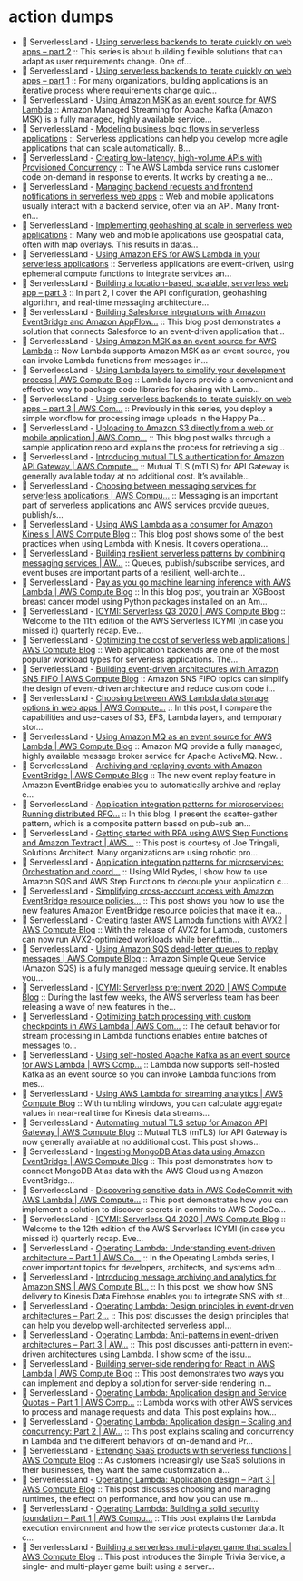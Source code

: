 # action dumps

<!-- RSS:START -->
 - 🚀 ServerlessLand - [Using serverless backends to iterate quickly on web apps – part 2](https://serverlessland.com/blog/using-serverless-backends-to-iterate-quickly-on-web-apps--part-2) :: This series is about building flexible solutions that can adapt as user requirements change. One of...
 - 🚀 ServerlessLand - [Using serverless backends to iterate quickly on web apps – part 1](https://serverlessland.com/blog/using-serverless-backends-to-iterate-quickly-on-web-apps--part-1) :: For many organizations, building applications is an iterative process where requirements change quic...
 - 🚀 ServerlessLand - [Using Amazon MSK as an event source for AWS Lambda](https://serverlessland.com/blog/using-amazon-msk-as-an-event-source-for-aws-lambda) :: Amazon Managed Streaming for Apache Kafka &lpar;Amazon MSK&rpar; is a fully managed, highly available service...
 - 🚀 ServerlessLand - [Modeling business logic flows in serverless applications](https://serverlessland.com/blog/modeling-business-logic-flows-in-serverless-applications) :: Serverless applications can help you develop more agile applications that can scale automatically. B...
 - 🚀 ServerlessLand - [Creating low-latency, high-volume APIs with Provisioned Concurrency](https://serverlessland.com/blog/creating-low-latency-high-volume-apis-with-provisioned-concurrency) :: The AWS Lambda service runs customer code on-demand in response to events. It works by creating a ne...
 - 🚀 ServerlessLand - [Managing backend requests and frontend notifications in serverless web apps](https://serverlessland.com/blog/managing-backend-requests-and-frontend-notifications-in-serverless-web-apps) :: Web and mobile applications usually interact with a backend service, often via an API. Many front-en...
 - 🚀 ServerlessLand - [Implementing geohashing at scale in serverless web applications](https://serverlessland.com/blog/implementing-geohashing-at-scale-in-serverless-web-applications) :: Many web and mobile applications use geospatial data, often with map overlays. This results in datas...
 - 🚀 ServerlessLand - [Using Amazon EFS for AWS Lambda in your serverless applications](https://serverlessland.com/blog/using-amazon-efs-for-aws-lambda-in-your-serverless-applications) :: Serverless applications are event-driven, using ephemeral compute functions to integrate services an...
 - 🚀 ServerlessLand - [Building a location-based, scalable, serverless web app – part 3](https://serverlessland.com/blog/building-a-location-based-scalable-serverless-web-app--part-3) :: In part 2, I cover the API configuration, geohashing algorithm, and real-time messaging architecture...
 - 🚀 ServerlessLand - [Building Salesforce integrations with Amazon EventBridge and Amazon AppFlow...](https://serverlessland.com/blog/building-salesforce-integrations-with-amazon-eventbridge-and-amazon-appflow--aws-compute-blog) :: This blog post demonstrates a solution that connects Salesforce to an event-driven application that...
 - 🚀 ServerlessLand - [Using Amazon MSK as an event source for AWS Lambda](https://serverlessland.com/blog/using-amazon-msk-as-an-event-source-for-aws-lambda) :: Now Lambda supports Amazon MSK as an event source, you can invoke Lambda functions from messages in...
 - 🚀 ServerlessLand - [Using Lambda layers to simplify your development process | AWS Compute Blog](https://serverlessland.com/blog/using-lambda-layers-to-simplify-your-development-process--aws-compute-blog) :: Lambda layers provide a convenient and effective way to package code libraries for sharing with Lamb...
 - 🚀 ServerlessLand - [Using serverless backends to iterate quickly on web apps – part 3 | AWS Com...](https://serverlessland.com/blog/using-serverless-backends-to-iterate-quickly-on-web-apps--part-3--aws-compute-blog) :: Previously in this series, you deploy a simple workflow for processing image uploads in the Happy Pa...
 - 🚀 ServerlessLand - [Uploading to Amazon S3 directly from a web or mobile application | AWS Comp...](https://serverlessland.com/blog/uploading-to-amazon-s3-directly-from-a-web-or-mobile-application--aws-compute-blog) :: This blog post walks through a sample application repo and explains the process for retrieving a sig...
 - 🚀 ServerlessLand - [Introducing mutual TLS authentication for Amazon API Gateway | AWS Compute...](https://serverlessland.com/blog/introducing-mutual-tls-authentication-for-amazon-api-gateway--aws-compute-blog) :: Mutual TLS &lpar;mTLS&rpar; for API Gateway is generally available today at no additional cost. It’s available...
 - 🚀 ServerlessLand - [Choosing between messaging services for serverless applications | AWS Compu...](https://serverlessland.com/blog/choosing-between-messaging-services-for-serverless-applications--aws-compute-blog) :: Messaging is an important part of serverless applications and AWS services provide queues, publish/s...
 - 🚀 ServerlessLand - [Using AWS Lambda as a consumer for Amazon Kinesis | AWS Compute Blog](https://serverlessland.com/blog/using-aws-lambda-as-a-consumer-for-amazon-kinesis--aws-compute-blog) :: This blog post shows some of the best practices when using Lambda with Kinesis. It covers operationa...
 - 🚀 ServerlessLand - [Building resilient serverless patterns by combining messaging services | AW...](https://serverlessland.com/blog/building-resilient-serverless-patterns-by-combining-messaging-services--aws-compute-blog) :: Queues, publish/subscribe services, and event buses are important parts of a resilient, well-archite...
 - 🚀 ServerlessLand - [Pay as you go machine learning inference with AWS Lambda | AWS Compute Blog](https://serverlessland.com/blog/pay-as-you-go-machine-learning-inference-with-aws-lambda--aws-compute-blog) :: In this blog post, you train an XGBoost breast cancer model using Python packages installed on an Am...
 - 🚀 ServerlessLand - [ICYMI: Serverless Q3 2020 | AWS Compute Blog](https://serverlessland.com/blog/icymi-serverless-q3-2020--aws-compute-blog) :: Welcome to the 11th edition of the AWS Serverless ICYMI &lpar;in case you missed it&rpar; quarterly recap. Eve...
 - 🚀 ServerlessLand - [Optimizing the cost of serverless web applications | AWS Compute Blog](https://serverlessland.com/blog/optimizing-the-cost-of-serverless-web-applications--aws-compute-blog) :: Web application backends are one of the most popular workload types for serverless applications. The...
 - 🚀 ServerlessLand - [Building event-driven architectures with Amazon SNS FIFO | AWS Compute Blog](https://serverlessland.com/blog/building-event-driven-architectures-with-amazon-sns-fifo--aws-compute-blog) :: Amazon SNS FIFO topics can simplify the design of event-driven architecture and reduce custom code i...
 - 🚀 ServerlessLand - [Choosing between AWS Lambda data storage options in web apps | AWS Compute...](https://serverlessland.com/blog/choosing-between-aws-lambda-data-storage-options-in-web-apps--aws-compute-blog) :: In this post, I compare the capabilities and use-cases of S3, EFS, Lambda layers, and temporary stor...
 - 🚀 ServerlessLand - [Using Amazon MQ as an event source for AWS Lambda | AWS Compute Blog](https://serverlessland.com/blog/using-amazon-mq-as-an-event-source-for-aws-lambda--aws-compute-blog) :: Amazon MQ provide a fully managed, highly available message broker service for Apache ActiveMQ. Now...
 - 🚀 ServerlessLand - [Archiving and replaying events with Amazon EventBridge | AWS Compute Blog](https://serverlessland.com/blog/archiving-and-replaying-events-with-amazon-eventbridge--aws-compute-blog) :: The new event replay feature in Amazon EventBridge enables you to automatically archive and replay e...
 - 🚀 ServerlessLand - [Application integration patterns for microservices: Running distributed RFQ...](https://serverlessland.com/blog/application-integration-patterns-for-microservices-running-distributed-rfqs--aws-compute-blog) :: In this blog, I present the scatter-gather pattern, which is a composite pattern based on pub-sub an...
 - 🚀 ServerlessLand - [Getting started with RPA using AWS Step Functions and Amazon Textract | AWS...](https://serverlessland.com/blog/getting-started-with-rpa-using-aws-step-functions-and-amazon-textract--aws-compute-blog) :: This post is courtesy of Joe Tringali, Solutions Architect. Many organizations are using robotic pro...
 - 🚀 ServerlessLand - [Application integration patterns for microservices: Orchestration and coord...](https://serverlessland.com/blog/application-integration-patterns-for-microservices-orchestration-and-coordination--aws-compute-blog) :: Using Wild Rydes, I show how to use Amazon SQS and AWS Step Functions to decouple your application c...
 - 🚀 ServerlessLand - [Simplifying cross-account access with Amazon EventBridge resource policies...](https://serverlessland.com/blog/simplifying-cross-account-access-with-amazon-eventbridge-resource-policies--aws-compute-blog) :: This post shows you how to use the new features Amazon EventBridge resource policies that make it ea...
 - 🚀 ServerlessLand - [Creating faster AWS Lambda functions with AVX2 | AWS Compute Blog](https://serverlessland.com/blog/creating-faster-aws-lambda-functions-with-avx2--aws-compute-blog) :: With the release of AVX2 for Lambda, customers can now run AVX2-optimized workloads while benefittin...
 - 🚀 ServerlessLand - [Using Amazon SQS dead-letter queues to replay messages | AWS Compute Blog](https://serverlessland.com/blog/using-amazon-sqs-dead-letter-queues-to-replay-messages--aws-compute-blog) :: Amazon Simple Queue Service &lpar;Amazon SQS&rpar; is a fully managed message queuing service. It enables you...
 - 🚀 ServerlessLand - [ICYMI: Serverless pre:Invent 2020 | AWS Compute Blog](https://serverlessland.com/blog/icymi-serverless-preinvent-2020--aws-compute-blog) :: During the last few weeks, the AWS serverless team has been releasing a wave of new features in the...
 - 🚀 ServerlessLand - [Optimizing batch processing with custom checkpoints in AWS Lambda | AWS Com...](https://serverlessland.com/blog/optimizing-batch-processing-with-custom-checkpoints-in-aws-lambda--aws-compute-blog) :: The default behavior for stream processing in Lambda functions enables entire batches of messages to...
 - 🚀 ServerlessLand - [Using self-hosted Apache Kafka as an event source for AWS Lambda | AWS Comp...](https://serverlessland.com/blog/using-self-hosted-apache-kafka-as-an-event-source-for-aws-lambda--aws-compute-blog) :: Lambda now supports self-hosted Kafka as an event source so you can invoke Lambda functions from mes...
 - 🚀 ServerlessLand - [Using AWS Lambda for streaming analytics | AWS Compute Blog](https://serverlessland.com/blog/using-aws-lambda-for-streaming-analytics--aws-compute-blog) :: With tumbling windows, you can calculate aggregate values in near-real time for Kinesis data streams...
 - 🚀 ServerlessLand - [Automating mutual TLS setup for Amazon API Gateway | AWS Compute Blog](https://serverlessland.com/blog/automating-mutual-tls-setup-for-amazon-api-gateway--aws-compute-blog) :: Mutual TLS &lpar;mTLS&rpar; for API Gateway is now generally available at no additional cost. This post shows...
 - 🚀 ServerlessLand - [Ingesting MongoDB Atlas data using Amazon EventBridge | AWS Compute Blog](https://serverlessland.com/blog/ingesting-mongodb-atlas-data-using-amazon-eventbridge--aws-compute-blog) :: This post demonstrates how to connect MongoDB Atlas data with the AWS Cloud using Amazon EventBridge...
 - 🚀 ServerlessLand - [Discovering sensitive data in AWS CodeCommit with AWS Lambda | AWS Compute...](https://serverlessland.com/blog/discovering-sensitive-data-in-aws-codecommit-with-aws-lambda--aws-compute-blog) :: This post demonstrates how you can implement a solution to discover secrets in commits to AWS CodeCo...
 - 🚀 ServerlessLand - [ICYMI: Serverless Q4 2020 | AWS Compute Blog](https://serverlessland.com/blog/icymi-serverless-q4-2020--aws-compute-blog) :: Welcome to the 12th edition of the AWS Serverless ICYMI &lpar;in case you missed it&rpar; quarterly recap. Eve...
 - 🚀 ServerlessLand - [Operating Lambda: Understanding event-driven architecture – Part 1 | AWS Co...](https://serverlessland.com/blog/operating-lambda-understanding-event-driven-architecture--part-1--aws-compute-blog) :: In the Operating Lambda series, I cover important topics for developers, architects, and systems adm...
 - 🚀 ServerlessLand - [Introducing message archiving and analytics for Amazon SNS | AWS Compute Bl...](https://serverlessland.com/blog/introducing-message-archiving-and-analytics-for-amazon-sns--aws-compute-blog) :: In this post, we show how SNS delivery to Kinesis Data Firehose enables you to integrate SNS with st...
 - 🚀 ServerlessLand - [Operating Lambda: Design principles in event-driven architectures – Part 2...](https://serverlessland.com/blog/operating-lambda-design-principles-in-event-driven-architectures--part-2--aws-compute-blog) :: This post discusses the design principles that can help you develop well-architected serverless appl...
 - 🚀 ServerlessLand - [Operating Lambda: Anti-patterns in event-driven architectures – Part 3 | AW...](https://serverlessland.com/blog/operating-lambda-anti-patterns-in-event-driven-architectures--part-3--aws-compute-blog) :: This post discusses anti-pattern in event-driven architectures using Lambda. I show some of the issu...
 - 🚀 ServerlessLand - [Building server-side rendering for React in AWS Lambda | AWS Compute Blog](https://serverlessland.com/blog/building-server-side-rendering-for-react-in-aws-lambda--aws-compute-blog) :: This post demonstrates two ways you can implement and deploy a solution for server-side rendering in...
 - 🚀 ServerlessLand - [Operating Lambda: Application design and Service Quotas – Part 1 | AWS Comp...](https://serverlessland.com/blog/operating-lambda-application-design-and-service-quotas--part-1--aws-compute-blog) :: Lambda works with other AWS services to process and manage requests and data. This post explains how...
 - 🚀 ServerlessLand - [Operating Lambda: Application design – Scaling and concurrency: Part 2 | AW...](https://serverlessland.com/blog/operating-lambda-application-design--scaling-and-concurrency-part-2--aws-compute-blog) :: This post explains scaling and concurrency in Lambda and the different behaviors of on-demand and Pr...
 - 🚀 ServerlessLand - [Extending SaaS products with serverless functions | AWS Compute Blog](https://serverlessland.com/blog/extending-saas-products-with-serverless-functions--aws-compute-blog) :: As customers increasingly use SaaS solutions in their businesses, they want the same customization a...
 - 🚀 ServerlessLand - [Operating Lambda: Application design – Part 3 | AWS Compute Blog](https://serverlessland.com/blog/operating-lambda-application-design--part-3--aws-compute-blog) :: This post discusses choosing and managing runtimes, the effect on performance, and how you can use m...
 - 🚀 ServerlessLand - [Operating Lambda: Building a solid security foundation – Part 1 | AWS Compu...](https://serverlessland.com/blog/operating-lambda-building-a-solid-security-foundation--part-1--aws-compute-blog) :: This post explains the Lambda execution environment and how the service protects customer data. It c...
 - 🚀 ServerlessLand - [Building a serverless multi-player game that scales | AWS Compute Blog](https://serverlessland.com/blog/building-a-serverless-multi-player-game-that-scales--aws-compute-blog) :: This post introduces the Simple Trivia Service, a single- and multi-player game built using a server...<!-- RSS:END -->